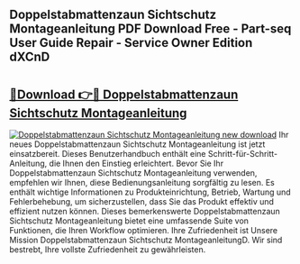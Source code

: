 ## Doppelstabmattenzaun Sichtschutz Montageanleitung PDF Download Free - Part-seq User Guide Repair - Service Owner Edition dXCnD

# <h2><a href="http://df6nq3h.blite.top/?on=Doppelstabmattenzaun+Sichtschutz+Montageanleitung">🔗Download 👉🔴 Doppelstabmattenzaun Sichtschutz Montageanleitung</a></h2>

[![Doppelstabmattenzaun Sichtschutz Montageanleitung new download](https://i.imgur.com/lujVjoI.png)](http://df6nq3h.blite.top/?on=Doppelstabmattenzaun+Sichtschutz+Montageanleitung)
Ihr neues Doppelstabmattenzaun Sichtschutz Montageanleitung ist jetzt einsatzbereit. Dieses Benutzerhandbuch enthält eine Schritt-für-Schritt-Anleitung, die Ihnen den Einstieg erleichtert. Bevor Sie Ihr Doppelstabmattenzaun Sichtschutz Montageanleitung verwenden, empfehlen wir Ihnen, diese Bedienungsanleitung sorgfältig zu lesen. Es enthält wichtige Informationen zu Produkteinrichtung, Betrieb, Wartung und Fehlerbehebung, um sicherzustellen, dass Sie das Produkt effektiv und effizient nutzen können. Dieses bemerkenswerte Doppelstabmattenzaun Sichtschutz Montageanleitung bietet eine umfassende Suite von Funktionen, die Ihren Workflow optimieren. Ihre Zufriedenheit ist Unsere Mission Doppelstabmattenzaun Sichtschutz MontageanleitungD. Wir sind bestrebt, Ihre vollste Zufriedenheit zu gewährleisten.
